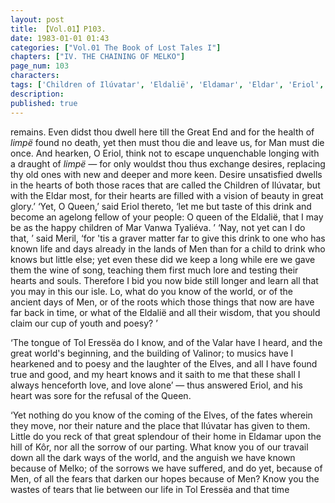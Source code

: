 ```yaml
---
layout: post
title: 【Vol.01】P103.
date: 1983-01-01 01:43
categories: ["Vol.01 The Book of Lost Tales I"]
chapters: ["IV. THE CHAINING OF MELKO"]
page_num: 103
characters: 
tags: ['Children of Ilúvatar', 'Eldalië', 'Eldamar', 'Eldar', 'Eriol', 'Faring Forth', 'Great End', 'Ilúvatar', 'Kôr', 'Limpë', 'the Isle']
description: 
published: true
---
```


<p style="text-indent: 0;">
remains. Even didst thou dwell here till the Great End and for the health of <I>limpë</I> found no death, yet then must thou die and leave us, for Man must die once. And hearken, O Eriol, think not to escape unquenchable longing with a draught of <I>limpë —</I> for only wouldst thou thus exchange desires, replacing thy old ones with new and deeper and more keen. Desire unsatisfied dwells in the hearts of both those races that are called the Children of Ilúvatar, but with the Eldar most, for their hearts are filled with a vision of beauty in great glory.’ ‘Yet, O Queen,’ said Eriol thereto, ‘let me but taste of this drink and become an agelong fellow of your people: O queen of the Eldalië, that I may be as the happy children of Mar Vanwa Tyaliéva. ’ ‘Nay, not yet can I do that, ’ said Meril, ‘for 'tis a graver matter far to give this drink to one who has known life and days already in the lands of Men than for a child to drink who knows but little else; yet even these did we keep a long while ere we gave them the wine of song, teaching them first much lore and testing their hearts and souls. Therefore I bid you now bide still longer and learn all that you may in this our isle. Lo, what do you know of the world, or of the ancient days of Men, or of the roots which those things that now are have far back in time, or what of the Eldalië and all their wisdom, that you should claim our cup of youth and poesy? ’
</p>

‘The tongue of Tol Eressëa do I know, and of the Valar have I heard, and the great world's beginning, and the building of Valinor; to musics have I hearkened and to poesy and the laughter of the Elves, and all I have found true and good, and my heart knows and it saith to me that these shall I always henceforth love, and love alone’ — thus answered Eriol, and his heart was sore for the refusal of the Queen.

‘Yet nothing do you know of the coming of the Elves, of the fates wherein they move, nor their nature and the place that Ilúvatar has given to them. Little do you reck of that great splendour of their home in Eldamar upon the hill of Kôr, nor all the sorrow of our parting. What know you of our travail down all the dark ways of the world, and the anguish we have known because of Melko; of the sorrows we have suffered, and do yet, because of Men, of all the fears that darken our hopes because of Men? Know you the wastes of tears that lie between our life in Tol Eressëa and that time

